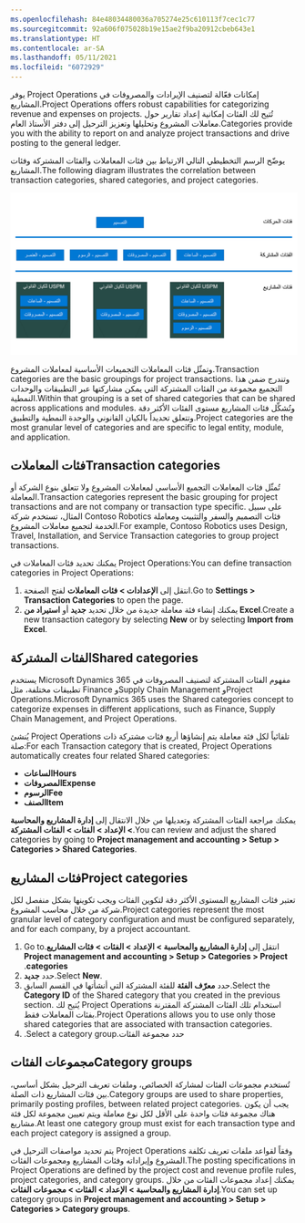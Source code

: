 ```yaml
---
ms.openlocfilehash: 84e48034480036a705274e25c610113f7cec1c77
ms.sourcegitcommit: 92a606f075028b19e15ae2f9ba20912cbeb643e1
ms.translationtype: HT
ms.contentlocale: ar-SA
ms.lasthandoff: 05/11/2021
ms.locfileid: "6072929"
---
```

<span data-ttu-id="4c56a-101">يوفر Project Operations إمكانات فعّالة لتصنيف الإيرادات والمصروفات في المشاريع.</span><span class="sxs-lookup"><span data-stu-id="4c56a-101">Project Operations offers robust capabilities for categorizing revenue and expenses on projects.</span></span> <span data-ttu-id="4c56a-102">تُتيح لك الفئات إمكانية إعداد تقارير حول معاملات المشروع وتحليلها وتعزيز الترحيل إلى دفتر الأستاذ العام.</span><span class="sxs-lookup"><span data-stu-id="4c56a-102">Categories provide you with the ability to report on and analyze project transactions and drive posting to the general ledger.</span></span>

<span data-ttu-id="4c56a-103">يوضّح الرسم التخطيطي التالي الارتباط بين فئات المعاملات والفئات المشتركة وفئات المشاريع.</span><span class="sxs-lookup"><span data-stu-id="4c56a-103">The following diagram illustrates the correlation between transaction categories, shared categories, and project categories.</span></span>

![رسم تخطيطي يُبيّن الارتباط بين فئات المعاملات والفئات المشتركة وفئات المشاريع.](../media/project-categories-cc.png)

<span data-ttu-id="4c56a-105">وتمثّل فئات المعاملات التجميعات الأساسية لمعاملات المشروع.</span><span class="sxs-lookup"><span data-stu-id="4c56a-105">Transaction categories are the basic groupings for project transactions.</span></span> <span data-ttu-id="4c56a-106">وتندرج ضمن هذا التجميع مجموعة من الفئات المشتركة التي يمكن مشاركتها عبر التطبيقات والوحدات النمطية.</span><span class="sxs-lookup"><span data-stu-id="4c56a-106">Within that grouping is a set of shared categories that can be shared across applications and modules.</span></span> <span data-ttu-id="4c56a-107">وتُشكِّل فئات المشاريع مستوى الفئات الأكثر دقة وتتعلق تحديداً بالكيان القانوني والوحدة النمطية والتطبيق.</span><span class="sxs-lookup"><span data-stu-id="4c56a-107">Project categories are the most granular level of categories and are specific to legal entity, module, and application.</span></span>

## <a name="transaction-categories"></a><span data-ttu-id="4c56a-108">فئات المعاملات</span><span class="sxs-lookup"><span data-stu-id="4c56a-108">Transaction categories</span></span>
<span data-ttu-id="4c56a-109">تُمثّل فئات المعاملات التجميع الأساسي لمعاملات المشروع ولا تتعلق بنوع الشركة أو المعاملة.</span><span class="sxs-lookup"><span data-stu-id="4c56a-109">Transaction categories represent the basic grouping for project transactions and are not company or transaction type specific.</span></span> <span data-ttu-id="4c56a-110">على سبيل المثال، تستخدم شركة Contoso Robotics فئات التصميم والسفر والتثبيت ومعاملة الخدمة لتجميع معاملات المشروع.</span><span class="sxs-lookup"><span data-stu-id="4c56a-110">For example, Contoso Robotics uses Design, Travel, Installation, and Service Transaction categories to group project transactions.</span></span>

<span data-ttu-id="4c56a-111">يمكنك تحديد فئات المعاملات في Project Operations:</span><span class="sxs-lookup"><span data-stu-id="4c56a-111">You can define transaction categories in Project Operations:</span></span>

1.  <span data-ttu-id="4c56a-112">انتقل إلى **الإعدادات > فئات المعاملات** لفتح الصفحة.</span><span class="sxs-lookup"><span data-stu-id="4c56a-112">Go to **Settings > Transaction Categories** to open the page.</span></span>
2.  <span data-ttu-id="4c56a-113">يمكنك إنشاء فئة معاملة جديدة من خلال تحديد **جديد** أو **استيراد من Excel**.</span><span class="sxs-lookup"><span data-stu-id="4c56a-113">Create a new transaction category by selecting **New** or by selecting **Import from Excel**.</span></span>

## <a name="shared-categories"></a><span data-ttu-id="4c56a-114">الفئات المشتركة</span><span class="sxs-lookup"><span data-stu-id="4c56a-114">Shared categories</span></span>
<span data-ttu-id="4c56a-115">يستخدم Microsoft Dynamics 365 مفهوم الفئات المشتركة لتصنيف المصروفات في تطبيقات مختلفة، مثل Finance وSupply Chain Management وProject Operations.</span><span class="sxs-lookup"><span data-stu-id="4c56a-115">Microsoft Dynamics 365 uses the Shared categories concept to categorize expenses in different applications, such as  Finance, Supply Chain Management, and Project Operations.</span></span> 

<span data-ttu-id="4c56a-116">يُنشئ Project Operations تلقائياً لكل فئة معاملة يتم إنشاؤها أربع فئات مشتركة ذات صلة:</span><span class="sxs-lookup"><span data-stu-id="4c56a-116">For each Transaction category that is created, Project Operations automatically creates four related Shared categories:</span></span>

- <span data-ttu-id="4c56a-117">**الساعات‬**</span><span class="sxs-lookup"><span data-stu-id="4c56a-117">**Hours**</span></span>
- <span data-ttu-id="4c56a-118">**المصروفات**</span><span class="sxs-lookup"><span data-stu-id="4c56a-118">**Expense**</span></span>
- <span data-ttu-id="4c56a-119">**الرسوم**</span><span class="sxs-lookup"><span data-stu-id="4c56a-119">**Fee**</span></span>
- <span data-ttu-id="4c56a-120">**الصنف**</span><span class="sxs-lookup"><span data-stu-id="4c56a-120">**Item**</span></span>

<span data-ttu-id="4c56a-121">يمكنك مراجعة الفئات المشتركة وتعديلها من خلال الانتقال إلى **إدارة المشاريع والمحاسبة > الإعداد > الفئات > الفئات المشتركة**.</span><span class="sxs-lookup"><span data-stu-id="4c56a-121">You can review and adjust the shared categories by going to **Project management and accounting > Setup > Categories > Shared Categories**.</span></span>

## <a name="project-categories"></a><span data-ttu-id="4c56a-122">فئات المشاريع</span><span class="sxs-lookup"><span data-stu-id="4c56a-122">Project categories</span></span>
<span data-ttu-id="4c56a-123">تعتبر فئات المشاريع المستوى الأكثر دقة لتكوين الفئات ويجب تكوينها بشكل منفصل لكل شركة من خلال محاسب المشروع.</span><span class="sxs-lookup"><span data-stu-id="4c56a-123">Project categories represent the most granular level of category configuration and must be configured separately, and for each company, by a project accountant.</span></span>

1.  <span data-ttu-id="4c56a-124">انتقل إلى **إدارة المشاريع والمحاسبة‬‬‏‫ > الإعداد > الفئات > فئات المشاريع**.</span><span class="sxs-lookup"><span data-stu-id="4c56a-124">Go to **Project management and accounting > Setup > Categories > Project categories**.</span></span>
2.  <span data-ttu-id="4c56a-125">حدد **جديد**.</span><span class="sxs-lookup"><span data-stu-id="4c56a-125">Select **New**.</span></span>
3.  <span data-ttu-id="4c56a-126">حدد **معرّف الفئة** للفئة المشتركة التي أنشأتها في القسم السابق.</span><span class="sxs-lookup"><span data-stu-id="4c56a-126">Select the **Category ID** of the Shared category that you created in the previous section.</span></span> <span data-ttu-id="4c56a-127">يُتيح لك Project Operations استخدام تلك الفئات المشتركة المقترنة بفئات المعاملات فقط.</span><span class="sxs-lookup"><span data-stu-id="4c56a-127">Project Operations allows you to use only those shared categories that are associated with transaction categories.</span></span>
4.  <span data-ttu-id="4c56a-128">حدد ‏‫مجموعة الفئات.</span><span class="sxs-lookup"><span data-stu-id="4c56a-128">Select a category group.</span></span>

## <a name="category-groups"></a><span data-ttu-id="4c56a-129">مجموعات الفئات</span><span class="sxs-lookup"><span data-stu-id="4c56a-129">Category groups</span></span>
<span data-ttu-id="4c56a-130">تُستخدم مجموعات الفئات لمشاركة الخصائص، وملفات تعريف الترحيل بشكل أساسي، بين فئات المشاريع ذات الصلة.</span><span class="sxs-lookup"><span data-stu-id="4c56a-130">Category groups are used to share properties, primarily posting profiles, between related project categories.</span></span> <span data-ttu-id="4c56a-131">يجب أن يكون هناك مجموعة فئات واحدة على الأقل لكل نوع معاملة ويتم تعيين مجموعة لكل فئة مشاريع.</span><span class="sxs-lookup"><span data-stu-id="4c56a-131">At least one category group must exist for each transaction type and each project category is assigned a group.</span></span>

<span data-ttu-id="4c56a-132">يتم تحديد مواصفات الترحيل في Project Operations وفقاً لقواعد ملفات تعريف تكلفة المشروع وإيراداته وفئات المشاريع ومجموعات الفئات.</span><span class="sxs-lookup"><span data-stu-id="4c56a-132">The posting specifications in Project Operations are defined by the project cost and revenue profile rules, project categories, and category groups.</span></span> <span data-ttu-id="4c56a-133">يمكنك إعداد مجموعات الفئات من خلال **إدارة المشاريع والمحاسبة > الإعداد > الفئات > مجموعات الفئات**.</span><span class="sxs-lookup"><span data-stu-id="4c56a-133">You can set up category groups in **Project management and accounting > Setup > Categories > Category groups**.</span></span>
